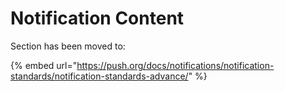# Notification Content

Section has been moved to:

{% embed url="https://push.org/docs/notifications/notification-standards/notification-standards-advance/" %}
